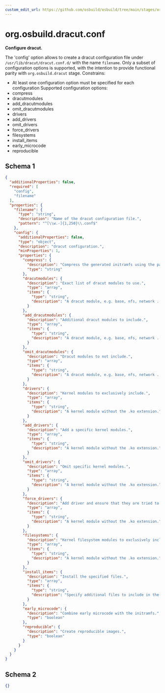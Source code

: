 ```yaml
---
custom_edit_url: https://github.com/osbuild/osbuild/tree/main/stages/org.osbuild.dracut.conf.meta.json
---
```

# org.osbuild.dracut.conf
<!--
[//]: # ( DO NOT MODIFY THIS FILE! )
[//]: # ( This content is generated by `scripts/pull_osbuild_modules.py` )
[//]: # ( Rather change the source of this: https://github.com/osbuild/osbuild/tree/main/stages/org.osbuild.dracut.conf.meta.json )
-->

**Configure dracut.**

The 'config' option allows to create a dracut configuration file under
`/usr/lib/dracut/dracut.conf.d/` with the name `filename`. Only a subset
of configuration options is supported, with the intention to provide
functional parity with `org.osbuild.dracut` stage.
Constrains:
  - At least one configuration option must be specified for each configuration
Supported configuration options:
  - compress
  - dracutmodules
  - add_dracutmodules
  - omit_dracutmodules
  - drivers
  - add_drivers
  - omit_drivers
  - force_drivers
  - filesystems
  - install_items
  - early_microcode
  - reproducible

## Schema 1

```json
{
  "additionalProperties": false,
  "required": [
    "config",
    "filename"
  ],
  "properties": {
    "filename": {
      "type": "string",
      "description": "Name of the dracut configuration file.",
      "pattern": "^[\\w.-]{1,250}\\.conf$"
    },
    "config": {
      "additionalProperties": false,
      "type": "object",
      "description": "dracut configuration.",
      "minProperties": 1,
      "properties": {
        "compress": {
          "description": "Compress the generated initramfs using the passed compression program.",
          "type": "string"
        },
        "dracutmodules": {
          "description": "Exact list of dracut modules to use.",
          "type": "array",
          "items": {
            "type": "string",
            "description": "A dracut module, e.g. base, nfs, network ..."
          }
        },
        "add_dracutmodules": {
          "description": "Additional dracut modules to include.",
          "type": "array",
          "items": {
            "type": "string",
            "description": "A dracut module, e.g. base, nfs, network ..."
          }
        },
        "omit_dracutmodules": {
          "description": "Dracut modules to not include.",
          "type": "array",
          "items": {
            "type": "string",
            "description": "A dracut module, e.g. base, nfs, network ..."
          }
        },
        "drivers": {
          "description": "Kernel modules to exclusively include.",
          "type": "array",
          "items": {
            "type": "string",
            "description": "A kernel module without the .ko extension."
          }
        },
        "add_drivers": {
          "description": "Add a specific kernel modules.",
          "type": "array",
          "items": {
            "type": "string",
            "description": "A kernel module without the .ko extension."
          }
        },
        "omit_drivers": {
          "description": "Omit specific kernel modules.",
          "type": "array",
          "items": {
            "type": "string",
            "description": "A kernel module without the .ko extension."
          }
        },
        "force_drivers": {
          "description": "Add driver and ensure that they are tried to be loaded.",
          "type": "array",
          "items": {
            "type": "string",
            "description": "A kernel module without the .ko extension."
          }
        },
        "filesystems": {
          "description": "Kernel filesystem modules to exclusively include.",
          "type": "array",
          "items": {
            "type": "string",
            "description": "A kernel module without the .ko extension."
          }
        },
        "install_items": {
          "description": "Install the specified files.",
          "type": "array",
          "items": {
            "type": "string",
            "description": "Specify additional files to include in the initramfs."
          }
        },
        "early_microcode": {
          "description": "Combine early microcode with the initramfs.",
          "type": "boolean"
        },
        "reproducible": {
          "description": "Create reproducible images.",
          "type": "boolean"
        }
      }
    }
  }
}
```

## Schema 2

```json
{}
```
